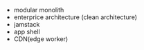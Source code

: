 * modular monolith
* enterprice architecture (clean architecture)
* jamstack
* app shell
* CDN(edge worker)


